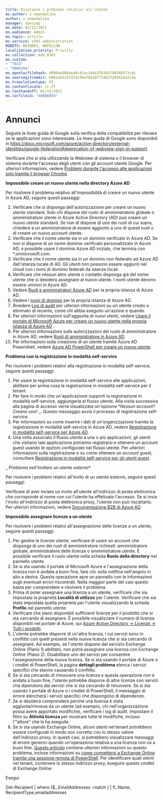 ```yaml
---
title: Risolvere i problemi relativi all'utente
ms.author: v-smandalika
author: v-smandalika
manager: dansimp
ms.date: 01/15/2021
ms.audience: Admin
ms.topic: article
ms.service: o365-administration
ROBOTS: NOINDEX, NOFOLLOW
localization_priority: Priority
ms.collection: Adm_O365
ms.custom:
- "7813"
- "9004358"
ms.openlocfilehash: d9964e50bdea0c41ac14ab3783b579034b5f2c8c
ms.sourcegitcommit: 6d02eb533fd74199af6b20f714b3720991da2c4a
ms.translationtype: HT
ms.contentlocale: it-IT
ms.lasthandoff: 01/18/2021
ms.locfileid: "49886854"
---
```

# <a name="announcements"></a>Annunci

Seguire le linee guida di Google sulla verifica della compatibilità per rilevare se le applicazioni sono interessate. Le linee guida di Google sono disponibili in https://docs.microsoft.com/azure/active-directory/external-identities/google-federation#deprecation-of-webview-sign-in-support.

Verificare che si stia utilizzando la Webview di sistema o il browser di sistema durante l'accesso degli utenti con gli account utente Google. Per ulteriori informazioni, vedere [Problemi durante l'accesso alle applicazioni solo tramite il browser Chrome](https://docs.microsoft.com/office365/troubleshoot/miscellaneous/chrome-behavior-affects-applications).


**Impossibile creare un nuovo utente nella directory Azure AD**

Per risolvere il problema relativo all'impossibilità di creare un nuovo utente in Azure AD, seguire questi passaggi:

1. Verificare che si disponga dell'autorizzazione per creare un nuovo utente standard. Solo chi dispone del ruolo di amministratore globale o amministratore utente in Azure Active Directory (AD) può creare un nuovo utente standard. Se non di dispone di uno dei ruoli di cui sopra, chiedere a un amministratore di essere aggiunto a uno di questi ruoli o di creare un nuovo account utente.
2. Verificare che il nome utente sia in un dominio verificato in Azure AD. Se non si dispone di un nome dominio verificato personalizzato in Azure AD, è possibile usare il dominio Azure AD iniziale, che termina con *.onmicrosoft.com.
3. Verificare che il nome utente sia in un dominio non federato ad Azure AD dall'istanza locale di AD. Gli utenti non possono essere aggiunti nel cloud con i nomi di dominio federati da istanze locali.
4. Verificare che nessun altro utente o contatto disponga già del nome utente che si desidera assegnare al nuovo utente. I nomi utente devono essere univoci in Azure AD.
5. Vedere [Ruoli e amministratori Azure AD](https://ms.portal.azure.com/#blade/Microsoft_AAD_IAM/ActiveDirectoryMenuBlade/RolesAndAdministrators) per la propria istanza di Azure AD.
6. Vedere i [nomi di dominio](https://ms.portal.azure.com/#blade/Microsoft_AAD_IAM/ActiveDirectoryMenuBlade/Domains) per la propria istanza di Azure AD.
7. Rivedere [Log di audit](https://ms.portal.azure.com/#blade/Microsoft_AAD_IAM/ActiveDirectoryMenuBlade/Audit) per ulteriori informazioni su un utente creato o eliminato di recente, come chi abbia eseguito un'azione e quando.
8. Per ulteriori informazioni sull'aggiunta di nuovi utenti, vedere [Usare il portale di Microsoft Azure per creare un nuovo utente nella propria istanza di Azure AD](https://docs.microsoft.com/azure/active-directory/fundamentals/add-users-azure-active-directory) .
9. Per ulteriori informazioni sulle autorizzazioni del ruolo di amministratore in Azure AD, vedere [Ruoli di amministratore in Azure AD](https://docs.microsoft.com/azure/active-directory/roles/permissions-reference).
10. Per informazioni sulla creazione di un utente tramite Azure AD Powershell, vedere [Azure AD PowerShell per creare un nuovo utente](https://docs.microsoft.com/powershell/module/azuread/new-azureaduser).

**Problema con la registrazione in modalità self-service**

Per risolvere i problemi relativi alla registrazione in modalità self-service, seguire questi passaggi:

1. Per usare la registrazione in modalità self-service alle applicazioni, abilitare per prima cosa la registrazione in modalità self-service per il tenant. 
2. Per fare in modo che un'applicazione supporti la registrazione in modalità self-service, aggiungerla al flusso utente. Alla visita successiva alla pagina di accesso verrà visualizzata un'opzione **_Nessun account? Creane uno!_* _. Questo messaggio avvia il processo di registrazione self-service.
3. Per informazioni su come inserire i dati di un'organizzazione tramite la registrazione in modalità self-service in Azure AD, vedere [Registrazione in modalità self-service per Azure AD](https://docs.microsoft.com/azure/active-directory/enterprise-users/directory-self-service-signup).
4. Una volta associato il flusso utente a una o più applicazioni, gli utenti che visitano tale applicazione potranno registrarsi e ottenere un account guest usando le opzioni configurate nel flusso utente. Per ulteriori informazioni sulla registrazione e su come ottenere un account guest, consultare [Registrazione in modalità self-service per gli utenti guest](https://docs.microsoft.com/azure/active-directory/external-identities/self-service-sign-up-user-flow).

_ *Problema nell'invitare un utente esterno**

Per risolvere i problemi relativi all'invito di un utente esterno, seguire questi passaggi:

Verificare di aver inviato un invito all'utente all'indirizzo di posta elettronica che corrisponde al nome con cui l'utente ha effettuato l'accesso. Se si invia l'invito all'indirizzo di posta elettronica proxy, l'utente non può riscattarlo. Per ulteriori informazioni, vedere [Documentazione B2B di Azure AD](https://docs.microsoft.com/azure/active-directory/external-identities/).

**Impossibile assegnare licenze a un utente**

Per risolvere i problemi relativi all'assegnazione delle licenze a un utente, seguire questi passaggi:

1. Per gestire le licenze utente, verificare di usare un account che disponga di uno dei ruoli di amministratore richiesti: amministratore globale, amministratore delle licenze o amministratore utente. È possibile verificare il ruolo utente nella scheda **Ruolo della directory** nel pannello utente.
2. Se si sta usando il portale di Microsoft Azure e l'assegnazione della licenza non è andata a buon fine, fare clic sulla notifica nell'angolo in alto a destra. Questa operazione apre un pannello con le informazioni sugli eventuali errori riscontrati. Nella maggior parte dei casi questo basta per comprendere e risolvere il problema.
3. Prima di poter assegnare una licenza a un utente, verificare che sia impostata la proprietà **Località di utilizzo** per l'utente. Verificare che sia stata impostata quella proprietà per l'utente visualizzando la scheda **Profilo** nel pannello utente.
4. Verificare che siano disponibili sufficienti licenze per il prodotto che si sta cercando di assegnare. È possibile visualizzare il numero di licenze disponibili nel portale di Azure, qui [Azure Active Directory -> Licenze -> Tutti i prodotti](https://ms.portal.azure.com/#blade/Microsoft_AAD_IAM/LicensesMenuBlade/Products).
5. L'utente potrebbe disporre di un'altra licenza, i cui servizi sono in conflitto con quelli presenti nella nuova licenza che si sta cercando di assegnare. Ad esempio, se l'utente dispone del servizio Exchange Online (Piano 1) abilitato, non potrà assegnare una licenza con Exchange Online (Piano 2). Disabilitare uno dei servizi per consentire l'assegnazione della nuova licenza. Se si sta usando il portale di Azure o i cmdlet di PowerShell, la pagina **dettagli problema** elenca i servizi specifici che stanno causando il conflitto.
6. Se si sta cercando di rimuovere una licenza e questa operazione non è andata a buon fine, l'utente potrebbe disporre di altre licenze con servizi che dipendono dai servizi che si sta cercando di rimuovere. Se si sta usando il portale di Azure o i cmdlet di PowerShell, il messaggio di errore elencherà i servizi specifici che dispongono di dipendenze.
7. Se si desidera comprendere perché una licenza è stata aggiunta/rimossa da un utente (ad esempio, chi nell'organizzazione possa avere apportato modifiche), verificare i log di audit. Impostare il filtro su **Attività licenza** per mostrare tutte le modifiche, incluso l'"attore" che le ha eseguite.
8. Se si sta usando Exchange Online, alcuni utenti nel tenant potrebbero essere configurati in modo non corretto con lo stesso valore dell'indirizzo proxy. In questi casi, si potrebbero visualizzare messaggi di errore generici quando un'operazione relativa a una licenza non va a buon fine. [Questo articolo](https://docs.microsoft.com/exchange/troubleshoot/administration/proxy-address-being-used) contiene ulteriori informazioni su questo problema, incluse informazioni su [come connettersi a Exchange Online tramite una sessione remota di PowerShell](https://docs.microsoft.com/powershell/exchange/connect-to-exchange-online-powershell). Per identificare quali utenti nel tenant, contenere lo stesso indirizzo proxy, eseguire questo cmdlet di Exchange Online:

Esegui

Get-Recipient | where {$_.EmailAddresses -match <user principal name>} | fL Name, RecipientType,emailaddresses





